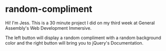 # random-compliment

Hi! I'm Jess. This is a 30 minute project I did on my third week at General Assembly's Web Development Immersive. 

The left button will display a random compliment with a random background color and the right button will bring you to jQuery's Documentation. 